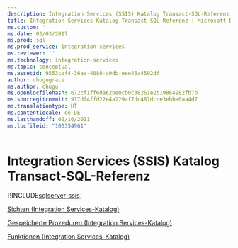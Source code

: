 ```yaml
---
description: Integration Services (SSIS) Katalog Transact-SQL-Referenz
title: Integration Services-Katalog Transact-SQL-Referenz | Microsoft-Dokumentation
ms.custom: ''
ms.date: 03/03/2017
ms.prod: sql
ms.prod_service: integration-services
ms.reviewer: ''
ms.technology: integration-services
ms.topic: conceptual
ms.assetid: 9553cef4-36aa-4088-a9db-eee45a4502df
author: chugugrace
ms.author: chugu
ms.openlocfilehash: 672cf1ff6da62be0cb0c38261e2b19864982fb7b
ms.sourcegitcommit: 917df4ffd22e4a229af7dc481dcce3ebba0aa4d7
ms.translationtype: HT
ms.contentlocale: de-DE
ms.lasthandoff: 02/10/2021
ms.locfileid: "100354961"
---
```

# <a name="integration-services-ssis-catalog-transact-sql-reference"></a>Integration Services (SSIS) Katalog Transact-SQL-Referenz

[!INCLUDE[sqlserver-ssis](../../includes/applies-to-version/sqlserver-ssis.md)]


[Sichten &#40;Integration Services-Katalog&#41;](../../integration-services/system-views/views-integration-services-catalog.md)  
  
 [Gespeicherte Prozeduren &#40;Integration Services-Katalog&#41;](../../integration-services/system-stored-procedures/stored-procedures-integration-services-catalog.md)  
  
 [Funktionen &#40;Integration Services-Katalog&#41;](../functions-dm-execution-performance-counters.md)